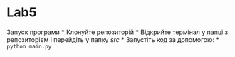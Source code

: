 # Lab5
Запуск програми
    * Клонуйте репозиторій 
    * Відкрийте термінал у папці з репозиторієм і перейдіть у папку <i>src</i>
    * Запустіть код за допомогою:
        * ``python main.py``
